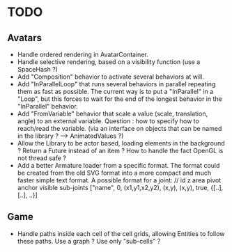 TODO
====

Avatars
-------

* Handle ordered rendering in AvatarContainer.
* Handle selective rendering, based on a visibility function (use a SpaceHash ?)
* Add "Composition" behavior to activate several behaviors at will.
* Add "InParallelLoop" that runs several behaviors in parallel repeating them as fast as possible.
    The current way is to put a "InParallel" in a "Loop", but this forces to wait for the end
    of the longest behavior in the "InParallel" behavior.
* Add "FromVariable" behavior that scale a value (scale, translation, angle) to an external variable. Question : how to specify how to reach/read the variable. (via an interface on objects that can be named in the library ? --> AnimatedValues ?)
* Allow the Library to be actor based, loading elements in the background ? Return a Future instead of an item ? How to handle the fact OpenGL is not thread safe ?
* Add a better Armature loader from a specific format. The format could be created from the old SVG format into a more compact and much faster simple text format. A possible format for a joint:
    // id   z   area           pivot  anchor  visible sub-joints
    ["name", 0, (x1,y1,x2,y2), (x,y), (x,y),  true,   {[..], [..], ..}]

Game
----

* Handle paths inside each cell of the cell grids, allowing Entities to follow these paths. Use a graph ? Use only "sub-cells" ?